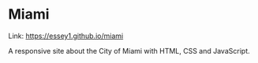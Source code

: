 # Miami

Link: https://essey1.github.io/miami

A responsive site about the City of Miami with HTML, CSS and JavaScript.
